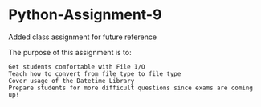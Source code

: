 # Python-Assignment-9
Added class assignment for future reference 

The purpose of this assignment is to:

    Get students comfortable with File I/O
    Teach how to convert from file type to file type
    Cover usage of the Datetime Library
    Prepare students for more difficult questions since exams are coming up!
